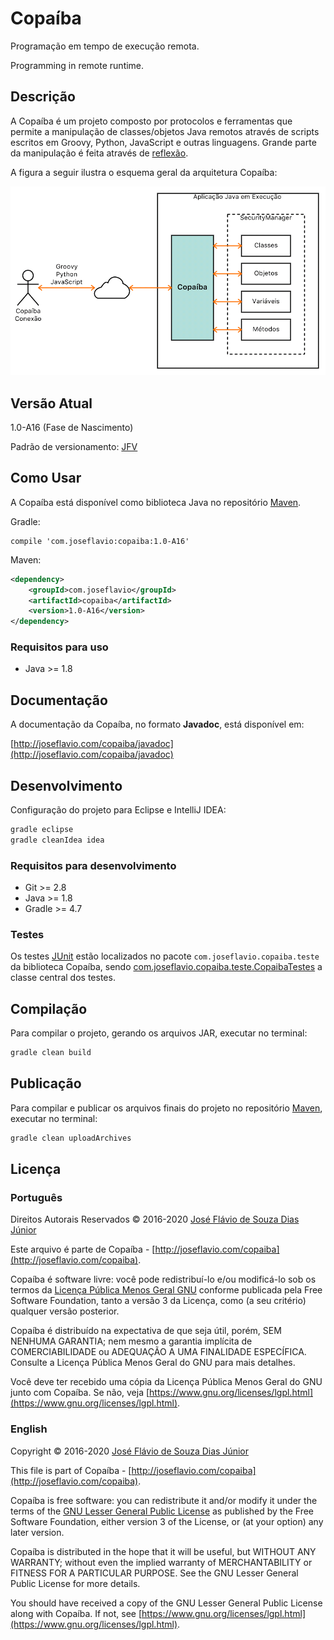 # Copaíba

Programação em tempo de execução remota.

Programming in remote runtime.

## Descrição

A Copaíba é um projeto composto por protocolos e ferramentas que permite a manipulação de classes/objetos Java remotos através de scripts escritos em Groovy, Python, JavaScript e outras linguagens. Grande parte da manipulação é feita através de [reflexão](https://docs.oracle.com/javase/tutorial/reflect/).

A figura a seguir ilustra o esquema geral da arquitetura Copaíba:

<img src="projeto/EsquemaGeral.png">

## Versão Atual

1.0-A16 (Fase de Nascimento)

Padrão de versionamento: [JFV](http://joseflavio.com/jfv)

## Como Usar

A Copaíba está disponível como biblioteca Java no repositório [Maven](http://search.maven.org/#artifactdetails%7Ccom.joseflavio%7Ccopaiba%7C1.0-A16%7Cjar).

Gradle:

```
compile 'com.joseflavio:copaiba:1.0-A16'
```

Maven:

```xml
<dependency>
    <groupId>com.joseflavio</groupId>
    <artifactId>copaiba</artifactId>
    <version>1.0-A16</version>
</dependency>
```

### Requisitos para uso

* Java >= 1.8

## Documentação

A documentação da Copaíba, no formato **Javadoc**, está disponível em:

[http://joseflavio.com/copaiba/javadoc](http://joseflavio.com/copaiba/javadoc)

## Desenvolvimento

Configuração do projeto para Eclipse e IntelliJ IDEA:

```sh
gradle eclipse
gradle cleanIdea idea
```

### Requisitos para desenvolvimento

* Git >= 2.8
* Java >= 1.8
* Gradle >= 4.7

### Testes

Os testes [JUnit](https://junit.org/junit4/) estão localizados no pacote `com.joseflavio.copaiba.teste` da biblioteca Copaíba, sendo [com.joseflavio.copaiba.teste.CopaibaTestes](https://github.com/joseflaviojr/copaiba/blob/master/fonte/com/joseflavio/copaiba/teste/CopaibaTestes.java) a classe central dos testes.

## Compilação

Para compilar o projeto, gerando os arquivos JAR, executar no terminal:

```sh
gradle clean build
```

## Publicação

Para compilar e publicar os arquivos finais do projeto no repositório [Maven](http://search.maven.org/#artifactdetails%7Ccom.joseflavio%7Ccopaiba%7C1.0-A16%7Cjar), executar no terminal:

```sh
gradle clean uploadArchives
```

## Licença

### Português

Direitos Autorais Reservados &copy; 2016-2020 [José Flávio de Souza Dias Júnior](http://joseflavio.com)

Este arquivo é parte de Copaíba - [http://joseflavio.com/copaiba](http://joseflavio.com/copaiba).

Copaíba é software livre: você pode redistribuí-lo e/ou modificá-lo
sob os termos da [Licença Pública Menos Geral GNU](https://www.gnu.org/licenses/lgpl.html) conforme publicada pela
Free Software Foundation, tanto a versão 3 da Licença, como
(a seu critério) qualquer versão posterior.

Copaíba é distribuído na expectativa de que seja útil,
porém, SEM NENHUMA GARANTIA; nem mesmo a garantia implícita de
COMERCIABILIDADE ou ADEQUAÇÃO A UMA FINALIDADE ESPECÍFICA. Consulte a
Licença Pública Menos Geral do GNU para mais detalhes.

Você deve ter recebido uma cópia da Licença Pública Menos Geral do GNU
junto com Copaíba. Se não, veja [https://www.gnu.org/licenses/lgpl.html](https://www.gnu.org/licenses/lgpl.html).

### English

Copyright &copy; 2016-2020 [José Flávio de Souza Dias Júnior](http://joseflavio.com)

This file is part of Copaíba - [http://joseflavio.com/copaiba](http://joseflavio.com/copaiba).

Copaíba is free software: you can redistribute it and/or modify
it under the terms of the [GNU Lesser General Public License](https://www.gnu.org/licenses/lgpl.html) as published by
the Free Software Foundation, either version 3 of the License, or
(at your option) any later version.

Copaíba is distributed in the hope that it will be useful,
but WITHOUT ANY WARRANTY; without even the implied warranty of
MERCHANTABILITY or FITNESS FOR A PARTICULAR PURPOSE. See the
GNU Lesser General Public License for more details.

You should have received a copy of the GNU Lesser General Public License
along with Copaíba. If not, see [https://www.gnu.org/licenses/lgpl.html](https://www.gnu.org/licenses/lgpl.html).
